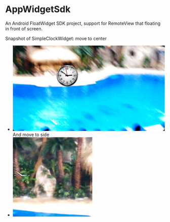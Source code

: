 AppWidgetSdk
============
An Android FloatWidget SDK project, support for RemoteView that floating in front of screen.

 Snapshot of SimpleClockWidget:
 move to center
+ ![Indexbar with no container](https://raw.githubusercontent.com/liuchonghui/AppWidgetSdk/master/images/snapshot01.jpg)
 And move to side
+ ![Indexbar with no container](https://raw.githubusercontent.com/liuchonghui/AppWidgetSdk/master/images/snapshot02.jpg)
